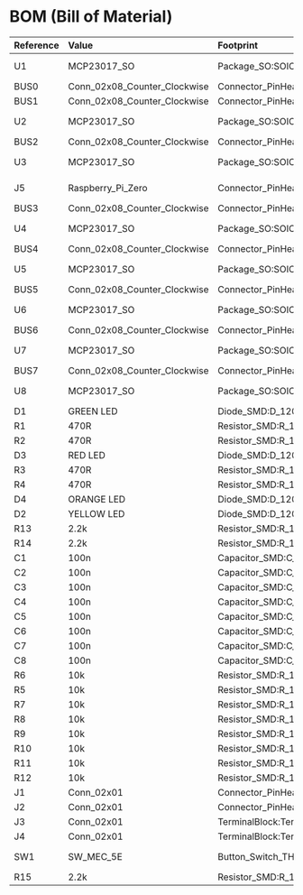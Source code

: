 # BOM \(Bill of Material\)

| Reference | Value                        | Footprint                                                  | Datasheet                                                                                                                                                                                                            |
| :-------- | :--------------------------- | :--------------------------------------------------------- | :------------------------------------------------------------------------------------------------------------------------------------------------------------------------------------------------------------------- |
| U1        | MCP23017_SO                  | Package_SO:SOIC-28W_7.5x17.9mm_P1.27mm                     | [http://ww1.microchip.com/downloads/en/DeviceDoc/20001952C.pdf](http://ww1.microchip.com/downloads/en/DeviceDoc/20001952C.pdf)                                                                                       |
| BUS0      | Conn_02x08_Counter_Clockwise | Connector_PinHeader_2.54mm:PinHeader_2x08_P2.54mm_Vertical | ~                                                                                                                                                                                                                    |
| BUS1      | Conn_02x08_Counter_Clockwise | Connector_PinHeader_2.54mm:PinHeader_2x08_P2.54mm_Vertical | ~                                                                                                                                                                                                                    |
| U2        | MCP23017_SO                  | Package_SO:SOIC-28W_7.5x17.9mm_P1.27mm                     | [http://ww1.microchip.com/downloads/en/DeviceDoc/20001952C.pdf](http://ww1.microchip.com/downloads/en/DeviceDoc/20001952C.pdf)                                                                                       |
| BUS2      | Conn_02x08_Counter_Clockwise | Connector_PinHeader_2.54mm:PinHeader_2x08_P2.54mm_Vertical | ~                                                                                                                                                                                                                    |
| U3        | MCP23017_SO                  | Package_SO:SOIC-28W_7.5x17.9mm_P1.27mm                     | [http://ww1.microchip.com/downloads/en/DeviceDoc/20001952C.pdf](http://ww1.microchip.com/downloads/en/DeviceDoc/20001952C.pdf)                                                                                       |
| J5        | Raspberry_Pi_Zero            | Connector_PinHeader_2.54mm:PinHeader_2x20_P2.54mm_Vertical | [https://www.raspberrypi.org/documentation/hardware/raspberrypi/schematics/rpi_SCH_3bplus_1p0_reduced.pdf](https://www.raspberrypi.org/documentation/hardware/raspberrypi/schematics/rpi_SCH_3bplus_1p0_reduced.pdf) |
| BUS3      | Conn_02x08_Counter_Clockwise | Connector_PinHeader_2.54mm:PinHeader_2x08_P2.54mm_Vertical | ~                                                                                                                                                                                                                    |
| U4        | MCP23017_SO                  | Package_SO:SOIC-28W_7.5x17.9mm_P1.27mm                     | [http://ww1.microchip.com/downloads/en/DeviceDoc/20001952C.pdf](http://ww1.microchip.com/downloads/en/DeviceDoc/20001952C.pdf)                                                                                       |
| BUS4      | Conn_02x08_Counter_Clockwise | Connector_PinHeader_2.54mm:PinHeader_2x08_P2.54mm_Vertical | ~                                                                                                                                                                                                                    |
| U5        | MCP23017_SO                  | Package_SO:SOIC-28W_7.5x17.9mm_P1.27mm                     | [http://ww1.microchip.com/downloads/en/DeviceDoc/20001952C.pdf](http://ww1.microchip.com/downloads/en/DeviceDoc/20001952C.pdf)                                                                                       |
| BUS5      | Conn_02x08_Counter_Clockwise | Connector_PinHeader_2.54mm:PinHeader_2x08_P2.54mm_Vertical | ~                                                                                                                                                                                                                    |
| U6        | MCP23017_SO                  | Package_SO:SOIC-28W_7.5x17.9mm_P1.27mm                     | [http://ww1.microchip.com/downloads/en/DeviceDoc/20001952C.pdf](http://ww1.microchip.com/downloads/en/DeviceDoc/20001952C.pdf)                                                                                       |
| BUS6      | Conn_02x08_Counter_Clockwise | Connector_PinHeader_2.54mm:PinHeader_2x08_P2.54mm_Vertical | ~                                                                                                                                                                                                                    |
| U7        | MCP23017_SO                  | Package_SO:SOIC-28W_7.5x17.9mm_P1.27mm                     | [http://ww1.microchip.com/downloads/en/DeviceDoc/20001952C.pdf](http://ww1.microchip.com/downloads/en/DeviceDoc/20001952C.pdf)                                                                                       |
| BUS7      | Conn_02x08_Counter_Clockwise | Connector_PinHeader_2.54mm:PinHeader_2x08_P2.54mm_Vertical | ~                                                                                                                                                                                                                    |
| U8        | MCP23017_SO                  | Package_SO:SOIC-28W_7.5x17.9mm_P1.27mm                     | [http://ww1.microchip.com/downloads/en/DeviceDoc/20001952C.pdf](http://ww1.microchip.com/downloads/en/DeviceDoc/20001952C.pdf)                                                                                       |
| D1        | GREEN LED                    | Diode_SMD:D_1206_3216Metric_Pad1.42x1.75mm_HandSolder      | ~                                                                                                                                                                                                                    |
| R1        | 470R                         | Resistor_SMD:R_1206_3216Metric_Pad1.30x1.75mm_HandSolder   | ~                                                                                                                                                                                                                    |
| R2        | 470R                         | Resistor_SMD:R_1206_3216Metric_Pad1.30x1.75mm_HandSolder   | ~                                                                                                                                                                                                                    |
| D3        | RED LED                      | Diode_SMD:D_1206_3216Metric_Pad1.42x1.75mm_HandSolder      | ~                                                                                                                                                                                                                    |
| R3        | 470R                         | Resistor_SMD:R_1206_3216Metric_Pad1.30x1.75mm_HandSolder   | ~                                                                                                                                                                                                                    |
| R4        | 470R                         | Resistor_SMD:R_1206_3216Metric_Pad1.30x1.75mm_HandSolder   | ~                                                                                                                                                                                                                    |
| D4        | ORANGE LED                   | Diode_SMD:D_1206_3216Metric_Pad1.42x1.75mm_HandSolder      | ~                                                                                                                                                                                                                    |
| D2        | YELLOW LED                   | Diode_SMD:D_1206_3216Metric_Pad1.42x1.75mm_HandSolder      | ~                                                                                                                                                                                                                    |
| R13       | 2.2k                         | Resistor_SMD:R_1206_3216Metric_Pad1.30x1.75mm_HandSolder   | ~                                                                                                                                                                                                                    |
| R14       | 2.2k                         | Resistor_SMD:R_1206_3216Metric_Pad1.30x1.75mm_HandSolder   | ~                                                                                                                                                                                                                    |
| C1        | 100n                         | Capacitor_SMD:C_1206_3216Metric_Pad1.33x1.80mm_HandSolder  | ~                                                                                                                                                                                                                    |
| C2        | 100n                         | Capacitor_SMD:C_1206_3216Metric_Pad1.33x1.80mm_HandSolder  | ~                                                                                                                                                                                                                    |
| C3        | 100n                         | Capacitor_SMD:C_1206_3216Metric_Pad1.33x1.80mm_HandSolder  | ~                                                                                                                                                                                                                    |
| C4        | 100n                         | Capacitor_SMD:C_1206_3216Metric_Pad1.33x1.80mm_HandSolder  | ~                                                                                                                                                                                                                    |
| C5        | 100n                         | Capacitor_SMD:C_1206_3216Metric_Pad1.33x1.80mm_HandSolder  | ~                                                                                                                                                                                                                    |
| C6        | 100n                         | Capacitor_SMD:C_1206_3216Metric_Pad1.33x1.80mm_HandSolder  | ~                                                                                                                                                                                                                    |
| C7        | 100n                         | Capacitor_SMD:C_1206_3216Metric_Pad1.33x1.80mm_HandSolder  | ~                                                                                                                                                                                                                    |
| C8        | 100n                         | Capacitor_SMD:C_1206_3216Metric_Pad1.33x1.80mm_HandSolder  | ~                                                                                                                                                                                                                    |
| R6        | 10k                          | Resistor_SMD:R_1206_3216Metric_Pad1.30x1.75mm_HandSolder   | ~                                                                                                                                                                                                                    |
| R5        | 10k                          | Resistor_SMD:R_1206_3216Metric_Pad1.30x1.75mm_HandSolder   | ~                                                                                                                                                                                                                    |
| R7        | 10k                          | Resistor_SMD:R_1206_3216Metric_Pad1.30x1.75mm_HandSolder   | ~                                                                                                                                                                                                                    |
| R8        | 10k                          | Resistor_SMD:R_1206_3216Metric_Pad1.30x1.75mm_HandSolder   | ~                                                                                                                                                                                                                    |
| R9        | 10k                          | Resistor_SMD:R_1206_3216Metric_Pad1.30x1.75mm_HandSolder   | ~                                                                                                                                                                                                                    |
| R10       | 10k                          | Resistor_SMD:R_1206_3216Metric_Pad1.30x1.75mm_HandSolder   | ~                                                                                                                                                                                                                    |
| R11       | 10k                          | Resistor_SMD:R_1206_3216Metric_Pad1.30x1.75mm_HandSolder   | ~                                                                                                                                                                                                                    |
| R12       | 10k                          | Resistor_SMD:R_1206_3216Metric_Pad1.30x1.75mm_HandSolder   | ~                                                                                                                                                                                                                    |
| J1        | Conn_02x01                   | Connector_PinHeader_2.54mm:PinHeader_1x02_P2.54mm_Vertical | ~                                                                                                                                                                                                                    |
| J2        | Conn_02x01                   | Connector_PinHeader_2.54mm:PinHeader_1x02_P2.54mm_Vertical | ~                                                                                                                                                                                                                    |
| J3        | Conn_02x01                   | TerminalBlock:TerminalBlock_bornier-2_P5.08mm              | ~                                                                                                                                                                                                                    |
| J4        | Conn_02x01                   | TerminalBlock:TerminalBlock_bornier-2_P5.08mm              | ~                                                                                                                                                                                                                    |
| SW1       | SW_MEC_5E                    | Button_Switch_THT:SW_Tactile_Straight_KSL0Axx1LFTR         | [http://www.apem.com/int/index.php?controller=attachment&id_attachment=1371](http://www.apem.com/int/index.php?controller=attachment&id_attachment=1371)                                                             |
| R15       | 2.2k                         | Resistor_SMD:R_1206_3216Metric_Pad1.30x1.75mm_HandSolder   | ~                                                                                                                                                                                                                    |
